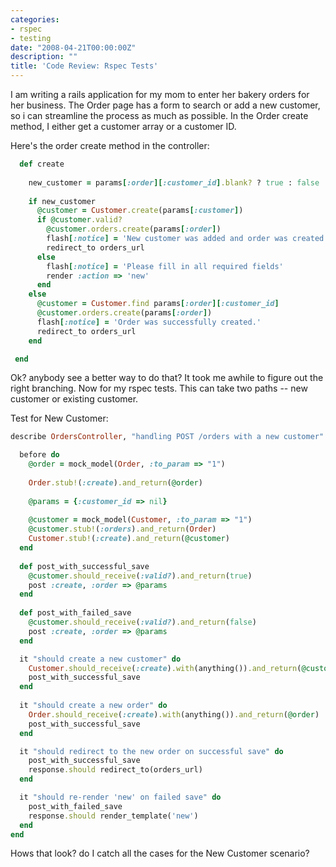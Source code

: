 ```yaml
---
categories:
- rspec
- testing
date: "2008-04-21T00:00:00Z"
description: ""
title: 'Code Review: Rspec Tests'
---
```


I am writing a rails application for my mom to enter her bakery orders for her business. The Order page has a form to search or add a new customer, so i can streamline the process as much as possible. In the Order create method, I either get a customer array or a customer ID.

Here's the order create method in the controller: 

```ruby
  def create
    
    new_customer = params[:order][:customer_id].blank? ? true : false
    
    if new_customer
      @customer = Customer.create(params[:customer]) 
      if @customer.valid?
        @customer.orders.create(params[:order])        
        flash[:notice] = 'New customer was added and order was created successfully' 
        redirect_to orders_url
      else
        flash[:notice] = 'Please fill in all required fields'
        render :action => 'new'
      end
    else
      @customer = Customer.find params[:order][:customer_id] 
      @customer.orders.create(params[:order])
      flash[:notice] = 'Order was successfully created.'
      redirect_to orders_url
    end

 end
```

Ok? anybody see a better way to do that?  It took me awhile to figure out the right branching. Now for my rspec tests. This can take two paths -- new customer or existing customer. 

Test for New Customer: 

```ruby
describe OrdersController, "handling POST /orders with a new customer" do

  before do
    @order = mock_model(Order, :to_param => "1")
    
    Order.stub!(:create).and_return(@order)
    
    @params = {:customer_id => nil} 
    
    @customer = mock_model(Customer, :to_param => "1")
    @customer.stub!(:orders).and_return(Order)
    Customer.stub!(:create).and_return(@customer)
  end
  
  def post_with_successful_save
    @customer.should_receive(:valid?).and_return(true)
    post :create, :order => @params
  end
  
  def post_with_failed_save
    @customer.should_receive(:valid?).and_return(false)
    post :create, :order => @params
  end

  it "should create a new customer" do
    Customer.should_receive(:create).with(anything()).and_return(@customer)   
    post_with_successful_save
  end
  
  it "should create a new order" do
    Order.should_receive(:create).with(anything()).and_return(@order)  
    post_with_successful_save
  end

  it "should redirect to the new order on successful save" do
    post_with_successful_save
    response.should redirect_to(orders_url)
  end

  it "should re-render 'new' on failed save" do
    post_with_failed_save
    response.should render_template('new')
  end
end
```

Hows that look? do I catch all the cases for the New Customer scenario?
